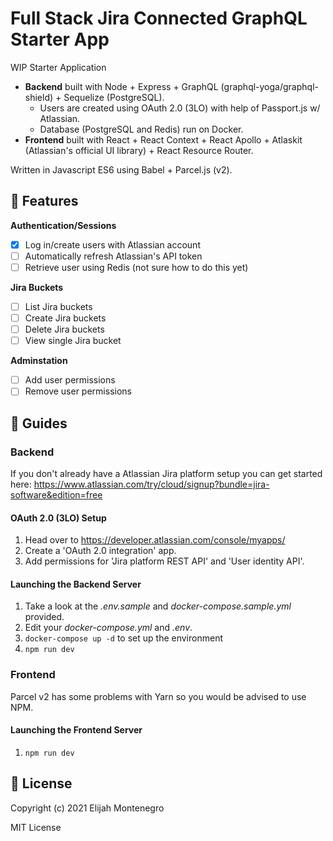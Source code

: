 # Full Stack Jira Connected GraphQL Starter App
WIP Starter Application
* **Backend** built with Node + Express + GraphQL (graphql-yoga/graphql-shield) + Sequelize (PostgreSQL). 
  - Users are created using OAuth 2.0 (3LO) with help of Passport.js w/ Atlassian.
  - Database (PostgreSQL and Redis) run on Docker.
* **Frontend** built with React + React Context + React Apollo + Atlaskit (Atlassian's official UI library) + React Resource Router.

Written in Javascript ES6 using Babel + Parcel.js (v2).

##  📝 Features
**Authentication/Sessions**
- [x] Log in/create users with Atlassian account
- [ ] Automatically refresh Atlassian's API token
- [ ] Retrieve user using Redis (not sure how to do this yet)

**Jira Buckets** 
- [ ] List Jira buckets
- [ ] Create Jira buckets
- [ ] Delete Jira buckets
- [ ] View single Jira bucket

**Adminstation**
- [ ] Add user permissions
- [ ] Remove user permissions

## 📘 Guides

### Backend
If you don't already have a Atlassian Jira platform setup you can get started here: https://www.atlassian.com/try/cloud/signup?bundle=jira-software&edition=free

#### OAuth 2.0 (3LO) Setup
 1. Head over to https://developer.atlassian.com/console/myapps/
 2. Create a 'OAuth 2.0 integration' app.
 3. Add permissions for 'Jira platform REST API' and 'User identity API'.

#### Launching the Backend Server
1. Take a look at the *.env.sample* and *docker-compose.sample.yml* provided. 
2. Edit your *docker-compose.yml* and *.env*.
3. `docker-compose up -d` to set up the environment
4. `npm run dev`


### Frontend
Parcel v2 has some problems with Yarn so you would be advised to use NPM.

#### Launching the Frontend Server
1. `npm run dev`

## 📜 License
Copyright (c) 2021 Elijah Montenegro

MIT License
